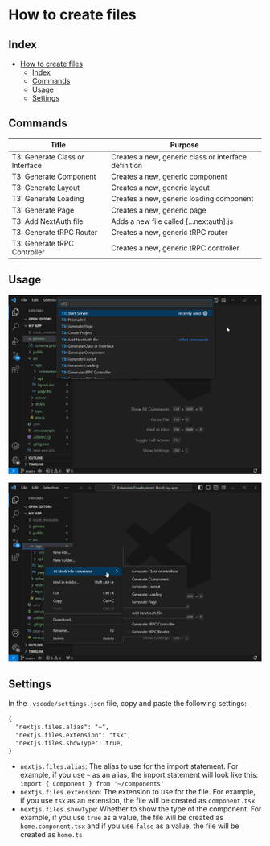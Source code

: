 # How to create files

## Index

- [How to create files](#how-to-create-files)
  - [Index](#index)
  - [Commands](#commands)
  - [Usage](#usage)
  - [Settings](#settings)

## Commands

| Title                           | Purpose                                              |
| ------------------------------- | ---------------------------------------------------- |
| T3: Generate Class or Interface | Creates a new, generic class or interface definition |
| T3: Generate Component          | Creates a new, generic component                     |
| T3: Generate Layout             | Creates a new, generic layout                        |
| T3: Generate Loading            | Creates a new, generic loading component             |
| T3: Generate Page               | Creates a new, generic page                          |
| T3: Add NextAuth file           | Adds a new file called [...nextauth].js              |
| T3: Generate tRPC Router        | Creates a new, generic tRPC router                   |
| T3: Generate tRPC Controller    | Creates a new, generic tRPC controller               |

## Usage

![commands](https://raw.githubusercontent.com/ManuelGil/vscode-nextjs-generator/main/docs/images/commands.png)

![menu-general](https://raw.githubusercontent.com/ManuelGil/vscode-nextjs-generator/main/docs/images/menu-general.png)

## Settings

In the `.vscode/settings.json` file, copy and paste the following settings:

```jsonc
{
  "nextjs.files.alias": "~",
  "nextjs.files.extension": "tsx",
  "nextjs.files.showType": true,
}
```

- `nextjs.files.alias`: The alias to use for the import statement. For example, if you use `~` as an alias, the import statement will look like this: `import { Component } from '~/components'`
- `nextjs.files.extension`: The extension to use for the file. For example, if you use `tsx` as an extension, the file will be created as `component.tsx`
- `nextjs.files.showType`: Whether to show the type of the component. For example, if you use `true` as a value, the file will be created as `home.component.tsx` and if you use `false` as a value, the file will be created as `home.ts`
